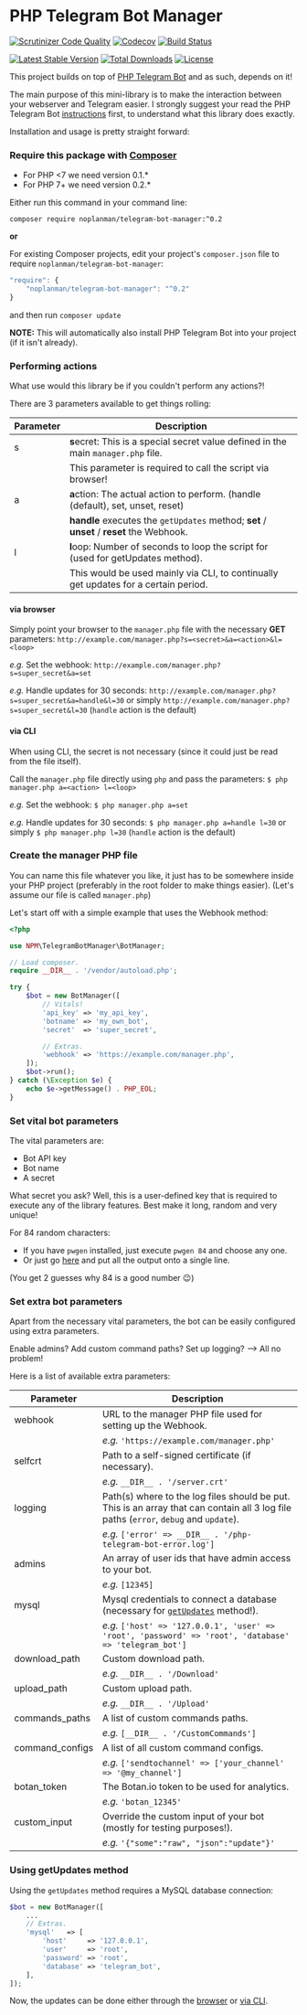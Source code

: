 # PHP Telegram Bot Manager

[![Scrutinizer Code Quality](https://img.shields.io/scrutinizer/g/noplanman/php-telegram-bot-manager.svg)](https://scrutinizer-ci.com/g/noplanman/php-telegram-bot-manager/?branch=master)
[![Codecov](https://img.shields.io/codecov/c/github/noplanman/php-telegram-bot-manager.svg)](https://codecov.io/gh/noplanman/php-telegram-bot-manager)
[![Build Status](https://img.shields.io/travis/noplanman/php-telegram-bot-manager.svg)](https://travis-ci.org/noplanman/php-telegram-bot-manager)

[![Latest Stable Version](https://img.shields.io/packagist/v/noplanman/telegram-bot-manager.svg)](https://packagist.org/packages/noplanman/telegram-bot-manager)
[![Total Downloads](https://img.shields.io/packagist/dt/noplanman/telegram-bot-manager.svg)](https://packagist.org/packages/noplanman/telegram-bot-manager)
[![License](https://img.shields.io/packagist/l/noplanman/telegram-bot-manager.svg)](https://github.com/noplanman/php-telegram-bot-manager/LICENSE.md)

This project builds on top of [PHP Telegram Bot](https://github.com/akalongman/php-telegram-bot/) and as such, depends on it!

The main purpose of this mini-library is to make the interaction between your webserver and Telegram easier.
I strongly suggest your read the PHP Telegram Bot [instructions](https://github.com/noplanman/php-telegram-bot#instructions) first, to understand what this library does exactly.

Installation and usage is pretty straight forward:

### Require this package with [Composer](https://getcomposer.org/)

- For PHP <7 we need version 0.1.*
- For PHP 7+ we need version 0.2.*

Either run this command in your command line:

```
composer require noplanman/telegram-bot-manager:^0.2
```

**or**

For existing Composer projects, edit your project's `composer.json` file to require `noplanman/telegram-bot-manager`:

```js
"require": {
    "noplanman/telegram-bot-manager": "^0.2"
}
```
and then run `composer update`

**NOTE:** This will automatically also install PHP Telegram Bot into your project (if it isn't already).

### Performing actions

What use would this library be if you couldn't perform any actions?!

There are 3 parameters available to get things rolling:

Parameter | Description
----------|------------
s         | **s**ecret: This is a special secret value defined in the main `manager.php` file.
          | This parameter is required to call the script via browser!
a         | **a**ction: The actual action to perform. (handle (default), set, unset, reset)
          | **handle** executes the `getUpdates` method; **set** / **unset** / **reset** the Webhook.
l         | **l**oop: Number of seconds to loop the script for (used for getUpdates method).
          | This would be used mainly via CLI, to continually get updates for a certain period.

#### via browser

Simply point your browser to the `manager.php` file with the necessary **GET** parameters:
`http://example.com/manager.php?s=<secret>&a=<action>&l=<loop>`

*e.g.* Set the webhook:
`http://example.com/manager.php?s=super_secret&a=set`

*e.g.* Handle updates for 30 seconds:
`http://example.com/manager.php?s=super_secret&a=handle&l=30` or simply
`http://example.com/manager.php?s=super_secret&l=30` (`handle` action is the default)

#### via CLI

When using CLI, the secret is not necessary (since it could just be read from the file itself).

Call the `manager.php` file directly using `php` and pass the parameters:
`$ php manager.php a=<action> l=<loop>`

*e.g.* Set the webhook:
`$ php manager.php a=set`

*e.g.* Handle updates for 30 seconds:
`$ php manager.php a=handle l=30` or simply
`$ php manager.php l=30` (`handle` action is the default)

### Create the manager PHP file

You can name this file whatever you like, it just has to be somewhere inside your PHP project (preferably in the root folder to make things easier).
(Let's assume our file is called `manager.php`)

Let's start off with a simple example that uses the Webhook method:
```php
<?php

use NPM\TelegramBotManager\BotManager;

// Load composer.
require __DIR__ . '/vendor/autoload.php';

try {
    $bot = new BotManager([
        // Vitals!
        'api_key' => 'my_api_key',
        'botname' => 'my_own_bot',
        'secret'  => 'super_secret',

        // Extras.
        'webhook' => 'https://example.com/manager.php',
    ]);
    $bot->run();
} catch (\Exception $e) {
    echo $e->getMessage() . PHP_EOL;
}
```

### Set vital bot parameters

The vital parameters are:
- Bot API key
- Bot name
- A secret

What secret you ask? Well, this is a user-defined key that is required to execute any of the library features.
Best make it long, random and very unique!

For 84 random characters:
- If you have `pwgen` installed, just execute `pwgen 84` and choose any one.
- Or just go [here](https://www.random.org/strings/?num=7&len=12&digits=on&upperalpha=on&loweralpha=on&unique=on&format=plain&rnd=new) and put all the output onto a single line.

(You get 2 guesses why 84 is a good number :wink:)

### Set extra bot parameters

Apart from the necessary vital parameters, the bot can be easily configured using extra parameters.

Enable admins? Add custom command paths? Set up logging?
--> All no problem!

Here is a list of available extra parameters:

Parameter       | Description
---------       |------------
webhook         | URL to the manager PHP file used for setting up the Webhook.
                | *e.g.* `'https://example.com/manager.php'`
selfcrt         | Path to a self-signed certificate (if necessary).
                | *e.g.* `__DIR__ . '/server.crt'`
logging         | Path(s) where to the log files should be put. This is an array that can contain all 3 log file paths (`error`, `debug` and `update`).
                | *e.g.* `['error' => __DIR__ . '/php-telegram-bot-error.log']`
admins          | An array of user ids that have admin access to your bot.
                | *e.g.* `[12345]`
mysql           | Mysql credentials to connect a database (necessary for [`getUpdates`](#using-getupdates-method) method!).
                | *e.g.* `['host' => '127.0.0.1', 'user' => 'root', 'password' => 'root', 'database' => 'telegram_bot']`
download_path   | Custom download path.
                | *e.g.* `__DIR__ . '/Download'`
upload_path     | Custom upload path.
                | *e.g.* `__DIR__ . '/Upload'`
commands_paths  | A list of custom commands paths.
                | *e.g.* `[__DIR__ . '/CustomCommands']`
command_configs | A list of all custom command configs.
                | *e.g.* `['sendtochannel' => ['your_channel' => '@my_channel']`
botan_token     | The Botan.io token to be used for analytics.
                | *e.g.* `'botan_12345'`
custom_input    | Override the custom input of your bot (mostly for testing purposes!).
                | *e.g.* `'{"some":"raw", "json":"update"}'`

### Using getUpdates method

Using the `getUpdates` method requires a MySQL database connection:
```php
$bot = new BotManager([
    ...
    // Extras.
    'mysql'   => [
        'host'     => '127.0.0.1',
        'user'     => 'root',
        'password' => 'root',
        'database' => 'telegram_bot',
    ],
]);
```

Now, the updates can be done either through the [browser](#via-browser) or [via CLI](#via-cli).
